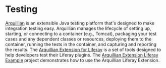 # Testing

[Arquillian](http://arquillian.org) is an extensible Java testing platform that's
designed to make integration testing easy. Arquillian manages the lifecycle of
setting up, starting, or connecting to a container (e.g., Tomcat), packaging
your test cases and any dependent classes or resources, deploying them to the
container, running the tests in the container, and capturing and reporting the
results. The
[Arquillian Extension for Liferay](https://github.com/arquillian/arquillian-extension-liferay)
is a set of tools designed to help developers test their Liferay plugins.
The [Arquillian Extension Liferay Example](https://github.com/arquillian/arquillian-extension-liferay/blob/master/arquillian-extension-liferay-example)
project demonstrates how to use the Arquillian Liferay Extension.
